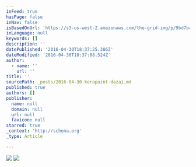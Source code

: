 ```yaml
---
inFeed: true
hasPage: false
inNav: false
isBasedOnUrl: 'https://s3-us-west-2.amazonaws.com/the-grid-img/p/9bd7b4bd905167d00e33cdb757018eb06a37cfa3.png'
inLanguage: null
keywords: []
description: ''
datePublished: '2016-04-30T18:37:25.386Z'
dateModified: '2016-04-30T18:37:08.524Z'
author:
  - name: ''
    url: ''
title: ''
sourcePath: _posts/2016-04-30-kerapaint-dazai.md
published: true
authors: []
publisher:
  name: null
  domain: null
  url: null
  favicon: null
starred: true
_context: 'http://schema.org'
_type: Article

---
```

![](https://s3-us-west-2.amazonaws.com/the-grid-img/p/bafb9afd0e513468fcd126909963070fd1206edb.jpg)
![](https://s3-us-west-2.amazonaws.com/the-grid-img/p/9bd7b4bd905167d00e33cdb757018eb06a37cfa3.png)